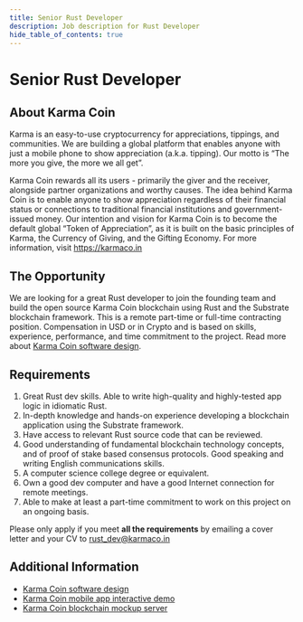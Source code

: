 ```yaml
---
title: Senior Rust Developer
description: Job description for Rust Developer
hide_table_of_contents: true
---
```


# Senior Rust Developer

## About Karma Coin
<p>Karma is an easy-to-use cryptocurrency for appreciations, tippings, and communities. We are building a global platform that enables anyone with just a mobile phone to show appreciation (a.k.a. tipping). Our motto is “The more you give, the more we all get”.</p>

<p>Karma Coin rewards all its users - primarily the giver and the receiver, alongside partner organizations and worthy causes. The idea behind Karma Coin is to enable anyone to show appreciation regardless of their financial status or connections to traditional financial institutions and government-issued money. Our intention and vision for Karma Coin is to become the default global “Token of Appreciation”, as it is built on the basic principles of Karma, the Currency of Giving, and the Gifting Economy. For more information, visit <a href="https://karmaco.in">https://karmaco.in</a></p> 


## The Opportunity
We are looking for a great Rust developer to join the founding team and build the open source Karma Coin blockchain using Rust and the Substrate blockchain framework. This is a remote part-time or full-time contracting position. Compensation in USD or in Crypto and is based on skills, experience, performance, and time commitment to the project. Read more about <a href='/docs'>Karma Coin software design</a>.


## Requirements
1. Great Rust dev skills.
Able to write high-quality and highly-tested app logic in idiomatic Rust.
2. In-depth knowledge and hands-on experience developing a blockchain application using the Substrate framework.
3. Have access to relevant Rust source code that can be reviewed.
4. Good understanding of fundamental blockchain technology concepts, and of proof of stake based consensus protocols.
Good speaking and writing English communications skills.
5. A computer science college degree or equivalent.
6. Own a good dev computer and have a good Internet connection for remote meetings.
7. Able to make at least a part-time commitment to work on this project on an ongoing basis.

Please only apply if you meet <b>all the requirements</b> by emailing a cover letter and your CV to <a href='mailto://rust_dev@karmaco.in'>rust_dev@karmaco.in</a>

## Additional Information
- <a href='/docs'>Karma Coin software design</a>
- <a href='https://www.figma.com/proto/XU3xigkjjA0m9qEkkulmWm/KarmaCoin?page-id=0%3A1&node-id=552%3A686&viewport=-369%2C-379%2C0.53&scaling=contain&starting-point-node-id=552%3A686'>Karma Coin mobile app interactive demo</a>
- <a href='https://github.com/avive/karmacoin'>Karma Coin blockchain mockup server</a>